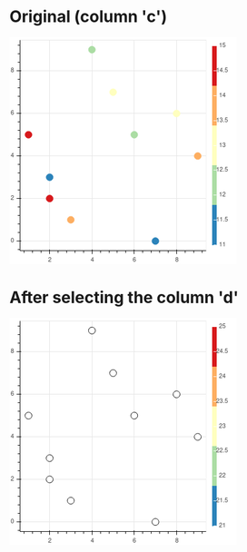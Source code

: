 # Original (column 'c')

![](images/original_column_c.png)

# After selecting the column 'd'

![](images/column_d.png)
